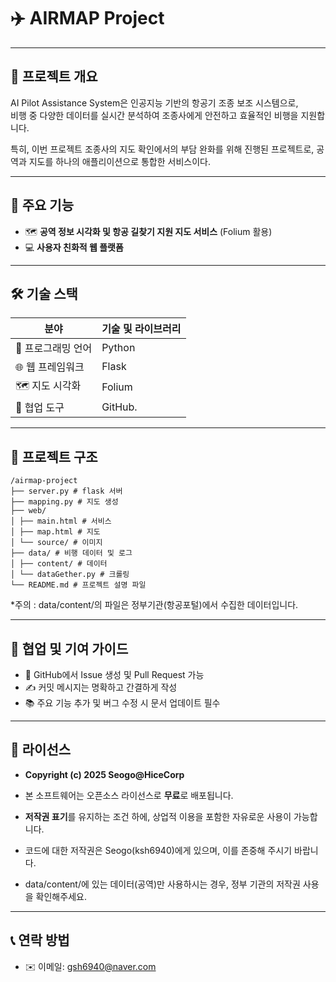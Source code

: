 # ✈️ AIRMAP Project

---

## 📖 프로젝트 개요

AI Pilot Assistance System은 인공지능 기반의 항공기 조종 보조 시스템으로,  
비행 중 다양한 데이터를 실시간 분석하여 조종사에게 안전하고 효율적인 비행을 지원합니다.

특히, 이번 프로젝트 조종사의 지도 확인에서의 부담 완화를 위해 진행된 프로젝트로, 공역과 지도를 하나의 애플리이션으로 통합한 서비스이다. 

---

## 🚀 주요 기능

- 🗺️ **공역 정보 시각화 및 항공 길찾기 지원 지도 서비스** (Folium 활용)  
- 💻 **사용자 친화적 웹 플랫폼**

---

## 🛠️ 기술 스택

| 분야            | 기술 및 라이브러리                         |
|-----------------|-----------------------------------------|
| 🐍 프로그래밍 언어  | Python                                 |
| 🌐 웹 프레임워크   | Flask                                  |
| 🗺️ 지도 시각화     | Folium                                |
| 🤝 협업 도구       | GitHub.                              |

---

## 📁 프로젝트 구조

```
/airmap-project
├── server.py # flask 서버
├── mapping.py # 지도 생성 
├── web/
│ ├── main.html # 서비스 
│ ├── map.html # 지도
│ └── source/ # 이미지
├── data/ # 비행 데이터 및 로그
│ ├── content/ # 데이터 
│ └── dataGether.py # 크롤링
└── README.md # 프로젝트 설명 파일
```

*주의 : data/content/의 파일은 정부기관(항공포털)에서 수집한 데이터입니다. 

---

## 🤝 협업 및 기여 가이드
- 🐛 GitHub에서 Issue 생성 및 Pull Request 가능 
- ✍️ 커밋 메시지는 명확하고 간결하게 작성
- 📚 주요 기능 추가 및 버그 수정 시 문서 업데이트 필수

---

## 📄 라이선스

- **Copyright (c) 2025 Seogo@HiceCorp**

- 본 소프트웨어는 오픈소스 라이선스로 **무료**로 배포됩니다.  
- **저작권 표기**를 유지하는 조건 하에, 상업적 이용을 포함한 자유로운 사용이 가능합니다.  
- 코드에 대한 저작권은 Seogo(ksh6940)에게 있으며, 이를 존중해 주시기 바랍니다.
- data/content/에 있는 데이터(공역)만 사용하시는 경우, 정부 기관의 저작권 사용을 확인해주세요.

---

## 📞 연락 방법
- ✉️ 이메일: gsh6940@naver.com

